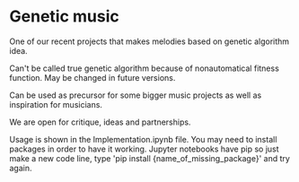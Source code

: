# Genetic music
One of our recent projects that makes melodies based on genetic algorithm idea.

Can't be called true genetic algorithm because of nonautomatical fitness function. May be changed in future versions.

Can be used as precursor for some bigger music projects as well as inspiration for musicians.

We are open for critique, ideas and partnerships.

Usage is shown in the Implementation.ipynb file. You may need to install packages in order to have it working.
Jupyter notebooks have pip so just make a new code line, type 'pip install {name_of_missing_package}' and try again.
